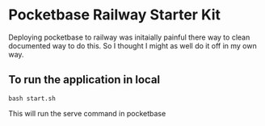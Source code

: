 # Pocketbase Railway Starter Kit

Deploying pocketbase to railway was initaially painful there way to clean documented way to do this. So I thought I might as well do it off in my own way.

## To run the application in local

`bash start.sh`

This will run the serve command in pocketbase

